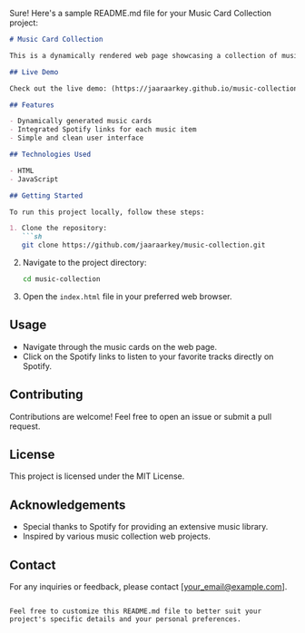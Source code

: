 Sure! Here's a sample README.md file for your Music Card Collection project:

```markdown
# Music Card Collection

This is a dynamically rendered web page showcasing a collection of music cards, created using JavaScript and HTML. Each card includes links to Spotify for easy access to the music.

## Live Demo

Check out the live demo: (https://jaaraarkey.github.io/music-collection/).

## Features

- Dynamically generated music cards
- Integrated Spotify links for each music item
- Simple and clean user interface

## Technologies Used

- HTML
- JavaScript

## Getting Started

To run this project locally, follow these steps:

1. Clone the repository:
   ```sh
   git clone https://github.com/jaaraarkey/music-collection.git
   ```
2. Navigate to the project directory:
   ```sh
   cd music-collection
   ```
3. Open the `index.html` file in your preferred web browser.

## Usage

- Navigate through the music cards on the web page.
- Click on the Spotify links to listen to your favorite tracks directly on Spotify.

## Contributing

Contributions are welcome! Feel free to open an issue or submit a pull request.

## License

This project is licensed under the MIT License.

## Acknowledgements

- Special thanks to Spotify for providing an extensive music library.
- Inspired by various music collection web projects.

## Contact

For any inquiries or feedback, please contact [your_email@example.com].

```

Feel free to customize this README.md file to better suit your project's specific details and your personal preferences.
